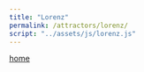 ```yaml
---
title: "Lorenz"
permalink: /attractors/lorenz/
script: "../assets/js/lorenz.js"
---
```


[home](../README.md)

